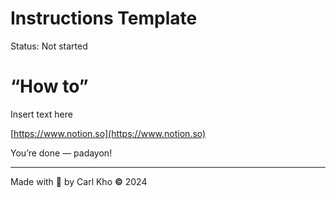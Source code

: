 # Instructions Template

Status: Not started

# “How to”

Insert text here

[https://www.notion.so](https://www.notion.so)

You’re done — padayon!

---

Made with 💖 by Carl Kho **©** 2024